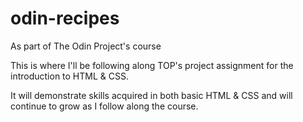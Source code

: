 # odin-recipes
As part of The Odin Project's course

This is where I'll be following along TOP's project assignment for the introduction to HTML & CSS.

It will demonstrate skills acquired in both basic HTML & CSS and will continue to grow as I follow along the course.